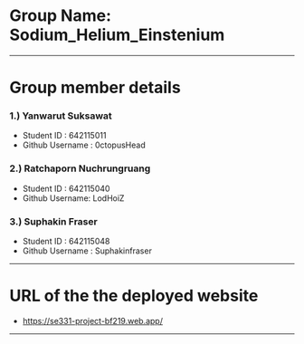 # Group Name: Sodium_Helium_Einstenium
---

# Group member details


### 1.) Yanwarut Suksawat
 - Student ID : 642115011
 - Github Username : 0ctopusHead 
 
 ### 2.) Ratchaporn Nuchrungruang
 - Student ID : 642115040
 - Github Username: LodHoiZ

 ### 3.) Suphakin Fraser
 - Student ID : 642115048
 - Github Username : Suphakinfraser
 ---

 # URL of the the deployed website
 - https://se331-project-bf219.web.app/
 ---
